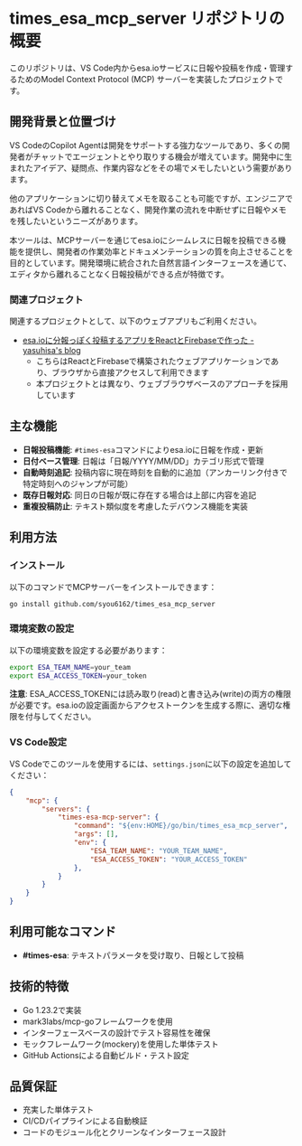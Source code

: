 # times_esa_mcp_server リポジトリの概要

このリポジトリは、VS Code内からesa.ioサービスに日報や投稿を作成・管理するためのModel Context Protocol (MCP) サーバーを実装したプロジェクトです。

## 開発背景と位置づけ

VS CodeのCopilot Agentは開発をサポートする強力なツールであり、多くの開発者がチャットでエージェントとやり取りする機会が増えています。開発中に生まれたアイデア、疑問点、作業内容などをその場でメモしたいという需要があります。

他のアプリケーションに切り替えてメモを取ることも可能ですが、エンジニアであればVS Codeから離れることなく、開発作業の流れを中断せずに日報やメモを残したいというニーズがあります。

本ツールは、MCPサーバーを通じてesa.ioにシームレスに日報を投稿できる機能を提供し、開発者の作業効率とドキュメンテーションの質を向上させることを目的としています。開発環境に統合された自然言語インターフェースを通じて、エディタから離れることなく日報投稿ができる点が特徴です。

### 関連プロジェクト

関連するプロジェクトとして、以下のウェブアプリもご利用ください。

- [esa.ioに分報っぽく投稿するアプリをReactとFirebaseで作った - yasuhisa's blog](https://www.yasuhisay.info/entry/2021/01/04/090000)
  - こちらはReactとFirebaseで構築されたウェブアプリケーションであり、ブラウザから直接アクセスして利用できます
  - 本プロジェクトとは異なり、ウェブブラウザベースのアプローチを採用しています

## 主な機能

- **日報投稿機能**: `#times-esa`コマンドによりesa.ioに日報を作成・更新
- **日付ベース管理**: 日報は「日報/YYYY/MM/DD」カテゴリ形式で管理
- **自動時刻追記**: 投稿内容に現在時刻を自動的に追加（アンカーリンク付きで特定時刻へのジャンプが可能）
- **既存日報対応**: 同日の日報が既に存在する場合は上部に内容を追記
- **重複投稿防止**: テキスト類似度を考慮したデバウンス機能を実装

## 利用方法

### インストール

以下のコマンドでMCPサーバーをインストールできます：

```sh
go install github.com/syou6162/times_esa_mcp_server
```

### 環境変数の設定

以下の環境変数を設定する必要があります：

```sh
export ESA_TEAM_NAME=your_team
export ESA_ACCESS_TOKEN=your_token
```

**注意**: ESA_ACCESS_TOKENには読み取り(read)と書き込み(write)の両方の権限が必要です。esa.ioの設定画面からアクセストークンを生成する際に、適切な権限を付与してください。

### VS Code設定

VS Codeでこのツールを使用するには、`settings.json`に以下の設定を追加してください：

```json
{
    "mcp": {
        "servers": {
            "times-esa-mcp-server": {
                "command": "${env:HOME}/go/bin/times_esa_mcp_server",
                "args": [],
                "env": {
                    "ESA_TEAM_NAME": "YOUR_TEAM_NAME",
                    "ESA_ACCESS_TOKEN": "YOUR_ACCESS_TOKEN"
                },
            }
        }
    }
}
```

## 利用可能なコマンド

- **#times-esa**: テキストパラメータを受け取り、日報として投稿

## 技術的特徴

- Go 1.23.2で実装
- mark3labs/mcp-goフレームワークを使用
- インターフェースベースの設計でテスト容易性を確保
- モックフレームワーク(mockery)を使用した単体テスト
- GitHub Actionsによる自動ビルド・テスト設定

## 品質保証

- 充実した単体テスト
- CI/CDパイプラインによる自動検証
- コードのモジュール化とクリーンなインターフェース設計
